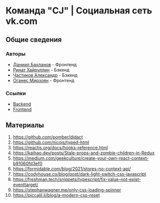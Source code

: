 # Команда "CJ" | Социальная сеть vk.com

## Общие сведения

### Авторы

- [Даниил Бахланов](https://github.com/Similization) - Фронтенд
- [Ринат Хайруллин](https://github.com/rinatkh) - Бэкенд
- [Частиков Александр](https://github.com/papazloynt) - Бэкенд
- [Оганес Мирзоян](https://github.com/senago) - Фронтенд

### Ссылки

- [Backend](https://github.com/go-park-mail-ru/2022_1_CJ)
- [Frontend](https://github.com/frontend-park-mail-ru/2022_1_CJ)

## Материалы

1. https://github.com/pomber/didact
2. https://github.com/nicojs/typed-html
3. https://reactjs.org/docs/hooks-reference.html
4. https://kaihao.dev/posts/Stale-props-and-zombie-children-in-Redux
5. https://medium.com/geekculture/create-your-own-react-context-b91060fd3ef0
6. https://formidable.com/blog/2021/stores-no-context-api/
7. https://codyhouse.co/blog/post/dark-light-switch-css-javascript
8. https://freshman.tech/snippets/typescript/fix-value-not-exist-eventtarget/
9. https://stephanwagner.me/only-css-loading-spinner
10. https://piccalil.li/blog/a-modern-css-reset

